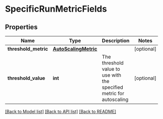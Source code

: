 # SpecificRunMetricFields

## Properties
Name | Type | Description | Notes
------------ | ------------- | ------------- | -------------
**threshold_metric** | [**AutoScalingMetric**](AutoScalingMetric.md) |  | [optional] 
**threshold_value** | **int** | The threshold value to use with the specified metric for autoscaling | [optional] 

[[Back to Model list]](../README.md#documentation-for-models) [[Back to API list]](../README.md#documentation-for-api-endpoints) [[Back to README]](../README.md)

